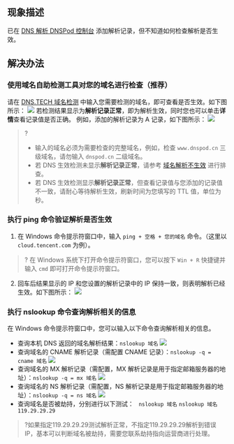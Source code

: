 ## 现象描述
已在 [DNS 解析 DNSPod 控制台](https://console.cloud.tencent.com/cns) 添加解析记录，但不知道如何检查解析是否生效。

## 解决办法
### 使用域名自助检测工具对您的域名进行检查（推荐）
请在 [DNS.TECH 域名检测](https://dns.tech/) 中输入您需要检测的域名，即可查看是否生效。如下图所示：
![](https://main.qcloudimg.com/raw/45adb2233019be3b353aeaa051d47c64.png)
若检测结果显示为**解析记录正常**，即为解析生效，同时您也可以单击**详情**查看记录值是否正确。
例如，添加的解析记录为 A 记录，如下图所示：
![](https://main.qcloudimg.com/raw/d473d8984fa54bb5ef162dd7f784440b.png)
>? 
>- 输入的域名必须为需要检查的完整域名，例如，检查 `www.dnspod.cn` 三级域名，请勿输入 `dnspod.cn` 二级域名。
>- 若 DNS 生效检测未显示**解析记录正常**，请参考 [域名解析不生效](https://cloud.tencent.com/document/product/302/53973) 进行排查。
> - 若 DNS 生效检测显示**解析记录正常**，但查看记录值与您添加的记录值不一致，请耐心等待解析生效，刷新时间为您填写的 TTL 值，单位为秒。

### 执行 ping 命令验证解析是否生效 
1. 在 Windows 命令提示符窗口中，输入 `ping + 空格 + 您的域名` 命令。（这里以 `cloud.tencent.com` 为例）。
>? 在 Windows 系统下打开命令提示符窗口，您可以按下 `Win + R` 快捷键并输入 `cmd` 即可打开命令提示符窗口。
>
2. 回车后结果显示的 IP 和您设置的解析记录中的 IP 保持一致，则表明解析已经生效。如下图所示：
![](https://main.qcloudimg.com/raw/47ad75ff9b8a631172e8bf4c92c17eb9.png)

### 执行 nslookup 命令查询解析相关的信息
在 Windows 命令提示符窗口中，您可以输入以下命令查询解析相关的信息。

- 查询本机 DNS 返回的域名解析结果：`nslookup 域名`
 ![](https://main.qcloudimg.com/raw/43abe768902971623b05d8878233f31b.png)
- 查询域名的 CNAME 解析记录（需配置 CNAME 记录）：`nslookup -q = cname 域名`
![](https://main.qcloudimg.com/raw/05d9062f60e64566df2d1877c9bafa49.png)
- 查询域名的 MX 解析记录（需配置，MX 解析记录是用于指定邮箱服务器的地址）：`nslookup -q = mx 域名`
![](https://main.qcloudimg.com/raw/bd0addd187b1117cd82d3ed8e396c1f5.png)
- 查询域名的 NS 解析记录（需配置，NS 解析记录是用于指定邮箱服务器的地址）：`nslookup -q = ns 域名`
![](https://main.qcloudimg.com/raw/28b2828ee1304761d0fed0f5dff928ee.png)
- 查询域名是否被劫持，分别进行以下测试：
	` nslookup 域名`
	`nslookup 域名 119.29.29.29`
>?如果指定119.29.29.29测试解析正常，不指定119.29.29.29解析到错误 IP，基本可以判断域名被劫持，需要您联系劫持指向运营商进行处理。






